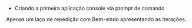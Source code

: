 * Criando a primeira aplicação console via prompt de comando

Apenas um laço de repedição com Bem-vindo apresentando as iterações.